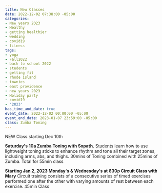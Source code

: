 ```yaml
---
title: New Classes
date: 2022-12-02 07:38:00 -05:00
categories:
- New years 2023
- Healthy
- getting healthier
- wedding
- covid19
- fitness
tags:
- yoga
- Fall2022
- back to school 2022
- students
- getting fit
- rhode island
- townies
- east providence
- new years 2023
- Holiday party
- covid19
- '2023'
has_time_and_date: true
event_date: 2022-12-02 00:00:00 -05:00
event_end_date: 2023-01-07 23:59:00 -05:00
class: Zumba Toning
---
```


NEW Class starting Dec 10th

**Saturday's 10a Zumba Toning with Sopath.**
Students learn how to use lightweight toning sticks to enhance rhythm and tone all their target zones, including arms, abs, and thighs. 30mins of Toning combined with 25mins of Zumba. Total for 55min class

**Starting Jan 2, 2023 
Monday's & Wednesday's at 630p Circuit Class with Mary**
Circuit training consists of a consecutive series of timed exercises performed one after the other with varying amounts of rest between each exercise. 45min Class
